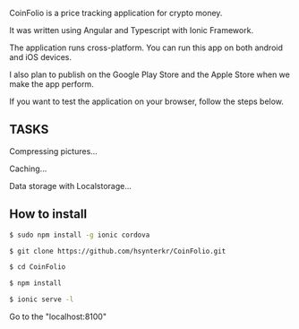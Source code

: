 CoinFolio is a price tracking application for crypto money. 

It was written using Angular and Typescript with Ionic Framework.

The application runs cross-platform. You can run this app on both android and iOS devices.

I also plan to publish on the Google Play Store and the Apple Store when we make the app perform.

If you want to test the application on your browser, follow the steps below.

## TASKS
Compressing pictures...

Caching...

Data storage with Localstorage...


## How to install


```bash
$ sudo npm install -g ionic cordova

$ git clone https://github.com/hsynterkr/CoinFolio.git

$ cd CoinFolio

$ npm install

$ ionic serve -l
```

Go to the "localhost:8100"
